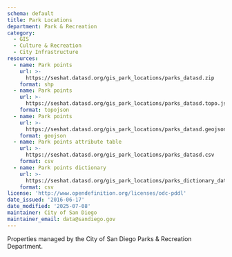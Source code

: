```yaml
---
schema: default
title: Park Locations
department: Park & Recreation
category:
  - GIS
  - Culture & Recreation
  - City Infrastructure
resources:
  - name: Park points
    url: >-
      https://seshat.datasd.org/gis_park_locations/parks_datasd.zip
    format: shp
  - name: Park points
    url: >-
      https://seshat.datasd.org/gis_park_locations/parks_datasd.topo.json
    format: topojson
  - name: Park points
    url: >-
      https://seshat.datasd.org/gis_park_locations/parks_datasd.geojson
    format: geojson
  - name: Park points attribute table
    url: >-
      https://seshat.datasd.org/gis_park_locations/parks_datasd.csv
    format: csv
  - name: Park points dictionary
    url: >-
      https://seshat.datasd.org/gis_park_locations/parks_dictionary_datasd.csv
    format: csv
license: 'http://www.opendefinition.org/licenses/odc-pddl'
date_issued: '2016-06-17'
date_modified: '2025-07-08'
maintainer: City of San Diego
maintainer_email: data@sandiego.gov
---
```

Properties managed by the City of San Diego Parks & Recreation Department.
